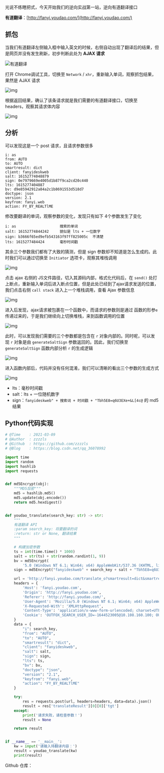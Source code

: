 光说不练瞎把式，今天开始我们的逆向实战第一站，逆向有道翻译接口

**有道翻译**：[http://fanyi.youdao.com/](http://fanyi.youdao.com/)



## 抓包

当我们有道翻译左侧输入框中输入英文的时候，右侧自动出现了翻译后的结果，但是网页并没有发生刷新，初步判断此处为 **AJAX 请求**

![有道翻译][1.有道翻译]



打开 Chrome调试工具，切换至 `Network` / `xhr`，重新输入单词，观察抓包结果，果然是 AJAX 请求

![img][2.ajax请求]



根据返回结果，确认了该条请求就是我们需要的有道翻译接口，切换至 headers，观察其请求体内容

![img][3.请求数据]



## 分析

可以发现这是一个 post 请求，且请求参数很多

```
i: as
from: AUTO
to: AUTO
smartresult: dict
client: fanyideskweb
salt: 16152774048879
sign: 0e7979669e4005d1b87f9ca2cd20c440
lts: 1615277404887
bv: d9e85942912a84a2c1b8691553d518d7
doctype: json
version: 2.1
keyfrom: fanyi.web
action: FY_BY_REALTlME
```



修改要翻译的单词，观察参数的变化，发现只有如下 4个参数发生了变化

```
i: as                    搜索的单词
salt: 16152774844242     貌似是 lts + 一位数字
sign: b3666f65ed9efb543163f97ff825005c  不清楚
lts: 1615277484424       毫秒时间戳
```



其余三个参数我们都有了大致的猜测，但是 sign 参数却不知道是怎么生成的。此时我们可以通过切换至 `Initiator` 选项卡，观察其堆栈调用

![img][4.堆栈调用]



点击 ajax 右侧的 JS文件路径，切入其源码内部，格式化代码后，在 `send()` 处打上断点，重新输入单词后进入断点位置，但是此处已经到了ajax请求发送的位置，我们点击右侧 `call stack` 进入上一个堆栈调用，查看 Ajax 参数信息

![img][5.断点]



进入后发现，ajax请求被包裹在一个函数中，而请求的参数则是通过 函数的形参`e` 传递过来的，于是我们继续向上切换堆栈，来到函数调用的位置

![img][6.向上分析]



此时，可以发现我们需要的三个参数都是包含在 `r` 对象内部的。同时呢，可以发现 `r` 对象是由 `generateSaltSign` 参数返回的。因此，我们切换至 `generateSaltSign` 函数内部分析 `r` 的生成逻辑

![img][7.调用参数]



进入函数内部后，代码并没有任何混淆，我们可以清晰的看出三个参数的生成方式

![img][8.参数加密逻辑]



- lts：毫秒时间戳
- salt：lts + 一位随机数字
- sign：`fanyideskweb" + 搜索词 + 时间戳 + "Tbh5E8=q6U3EXe+&L[4c@` 的 md5 结果



## Python代码实现

```python
# @Time    : 2021-03-09
# @Author  : zzzzls
# @Github  : https://github.com/zzzzls
# @Blog    : https://blog.csdn.net/qq_36078992

import time
import random
import hashlib
import requests


def md5Encrypt(obj):
    """MD5加密"""
    md5 = hashlib.md5()
    md5.update(obj.encode())
    return md5.hexdigest()


def youdao_translate(search_key: str) -> str:
    """
    有道翻译 API
    :param search_key: 将要翻译的词
    :return: str or None, 翻译结果
    """

    # 构建加密参数
    ts = int(time.time() * 1000)
    salt = str(ts) + str(random.randint(1, 9))
    bv = md5Encrypt(
        '5.0 (Windows NT 6.1; Win64; x64) AppleWebKit/537.36 (KHTML, like Gecko) Chrome/88.0.4324.190 Safari/537.36')
    sign = md5Encrypt("fanyideskweb" + search_key + salt + "Tbh5E8=q6U3EXe+&L[4c@")

    url = 'http://fanyi.youdao.com/translate_o?smartresult=dict&smartresult=rule'
    headers = {
        'Host': 'fanyi.youdao.com',
        'Origin': 'http://fanyi.youdao.com',
        'Referer': 'http://fanyi.youdao.com/',
        'User-Agent': 'Mozilla/5.0 (Windows NT 6.1; Win64; x64) AppleWebKit/537.36 (KHTML, like Gecko) Chrome/88.0.4324.190 Safari/537.36',
        'X-Requested-With': 'XMLHttpRequest',
        'Content-Type': 'application/x-www-form-urlencoded; charset=UTF-8',
        'Cookie': 'OUTFOX_SEARCH_USER_ID=-1644523005@10.108.160.100; OUTFOX_SEARCH_USER_ID_NCOO=857549368.4207594; JSESSIONID=aaahQdbLzSjY3dSU_V1Fx; DICT_UGC=be3af0da19b5c5e6aa4e17bd8d90b28a|; JSESSIONID=abcXf1BO34WgqbzPvg3Fx; _ntes_nnid=550e7be268d446cac20d6f763fbdc8c7,1614758394523; ___rl__test__cookies=1615258741826'
    }
    data = {
        "i": search_key,
        "from": "AUTO",
        "to": "AUTO",
        "smartresult": "dict",
        "client": "fanyideskweb",
        "salt": salt,
        "sign": sign,
        "lts": ts,
        "bv": bv,
        "doctype": "json",
        "version": "2.1",
        "keyfrom": "fanyi.web",
        "action": "FY_BY_REALTlME"
    }

    try:
        res = requests.post(url, headers=headers, data=data).json()
        result = res['translateResult'][0][0]['tgt']
    except:
        print('请求失败，请检查参数！')
        result = None

    return result


if __name__ == '__main__':
    kw = input('请输入待翻译内容：')
    result = youdao_translate(kw)
    print(result)
```



Github 仓库：[]()





[1.有道翻译]: ./1.有道翻译.png
[2.ajax请求]: 2.ajax请求.png
[3.请求数据]: 3.请求数据.png
[4.堆栈调用]: 4.堆栈调用.png
[5.断点]: 5.断点.png
[6.向上分析]: 6.向上分析.png
[7.调用参数]: 7.调用参数.png
[8.参数加密逻辑]:8.参数加密逻辑.png